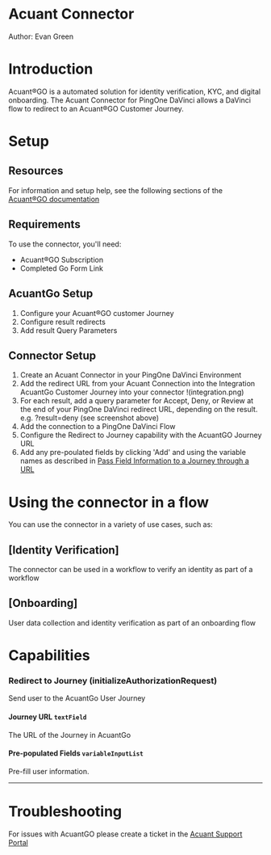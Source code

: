 # Acuant Connector


Author: Evan Green


# Introduction

Acuant®GO is a automated solution for identity verification, KYC, and digital onboarding.  The Acuant Connector for PingOne DaVinci allows a DaVinci flow to redirect to an Acuant®GO Customer Journey.


# Setup


## Resources

For information and setup help, see the following sections of the [Acuant®GO documentation](https://go-help.acuant.com/en/collections/3281656-acuant-go-v3-0)


## Requirements

To use the connector, you'll need: 


* Acuant®GO Subscription
* Completed Go Form Link


## AcuantGo Setup


1. Configure your Acuant®GO customer Journey
2. Configure result redirects
3. Add result Query Parameters


## Connector Setup


1. Create an Acuant Connector in your PingOne DaVinci Environment
2. Add the redirect URL from your Acuant Connection into the Integration AcuantGo Customer Journey into your connector
!(integration.png)
3. For each result, add a query parameter for Accept, Deny, or Review at the end of your PingOne DaVinci redirect URL, depending on the result. e.g. ?result=deny (see screenshot above)
4. Add the connection to a PingOne DaVinci Flow
5. Configure the Redirect to Journey capability with the AcuantGO Journey URL
6. Add any pre-poulated fields by clicking 'Add' and using the variable names as described in [Pass Field Information to a Journey through a URL](https://go-help.acuant.com/en/articles/5746430-pass-field-information-to-a-journey-through-a-url)



# Using the connector in a flow


You can use the connector in a variety of use cases, such as:


## [Identity Verification]

The connector can be used in a workflow to verify an identity as part of a workflow


## [Onboarding]

User data collection and identity verification as part of an onboarding flow


# Capabilities

### Redirect to Journey (initializeAuthorizationRequest)


Send user to the AcuantGo User Journey

#### Journey URL `textField`


The URL of the Journey in AcuantGo

#### Pre-populated Fields `variableInputList`


Pre-fill user information.

---



# Troubleshooting

For issues with AcuantGO please create a ticket in the [Acuant Support Portal](https://support.acuant.com/)
